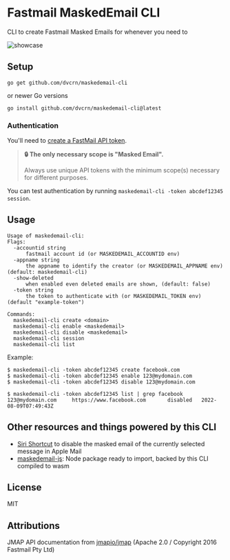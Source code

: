 # Fastmail MaskedEmail CLI

CLI to create Fastmail Masked Emails for whenever you need to

![showcase](./showcase.gif)

## Setup

```
go get github.com/dvcrn/maskedemail-cli
```

or newer Go versions

```
go install github.com/dvcrn/maskedemail-cli@latest
```

### Authentication
You'll need to [create a FastMail API token](https://beta.fastmail.com/settings/security/tokens).

> **🔒 The only necessary scope is "Masked Email".**
>
> Always use unique API tokens with the minimum scope(s) necessary for different purposes.

You can test authentication by running `maskedemail-cli -token abcdef12345 session`.

## Usage

```
Usage of maskedemail-cli:
Flags:
  -accountid string
      fastmail account id (or MASKEDEMAIL_ACCOUNTID env)
  -appname string
      the appname to identify the creator (or MASKEDEMAIL_APPNAME env) (default: maskedemail-cli)
  -show-deleted
      when enabled even deleted emails are shown, (default: false)
  -token string
      the token to authenticate with (or MASKEDEMAIL_TOKEN env) (default "example-token")

Commands:
  maskedemail-cli create <domain>
  maskedemail-cli enable <maskedemail>
  maskedemail-cli disable <maskedemail>
  maskedemail-cli session
  maskedemail-cli list
```

Example:

```
$ maskedemail-cli -token abcdef12345 create facebook.com
$ maskedemail-cli -token abcdef12345 enable 123@mydomain.com
$ maskedemail-cli -token abcdef12345 disable 123@mydomain.com

$ maskedemail-cli -token abcdef12345 list | grep facebook
123@mydomain.com     https://www.facebook.com       disabled   2022-08-09T07:49:43Z
```

## Other resources and things powered by this CLI 

- [Siri Shortcut](https://www.icloud.com/shortcuts/973a2453b95d4dab97db950260283f4d) to disable the masked email of the currently selected message in Apple Mail
- [maskedemail-js](https://github.com/dvcrn/maskedemail-js): Node package ready to import, backed by this CLI compiled to wasm

## License

MIT

## Attributions

JMAP API documentation from [jmapio/jmap][] (Apache 2.0 / Copyright 2016 Fastmail Pty Ltd)

[jmapio/jmap]: https://github.com/jmapio/jmap
